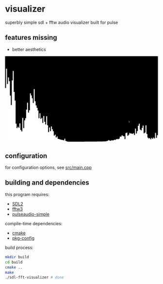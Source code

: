 # visualizer
superbly simple sdl + fftw audio visualizer built for pulse

## features missing
* better aesthetics

![main and only window](/images/window.png)

## configuration
for configuration options, see [src/main.cpp](/src/main.cpp)

## building and dependencies
this program requires:
* [SDL2](https://www.libsdl.org/)
* [fftw3](http://fftw.org/)
* [pulseaudio-simple](https://www.freedesktop.org/wiki/Software/PulseAudio/)

compile-time dependencies:
* [cmake](https://cmake.org/)
* [pkg-config](https://www.freedesktop.org/wiki/Software/pkg-config/)

build process:
```bash
mkdir build
cd build
cmake ..
make
./sdl-fft-visualizer # done
```
